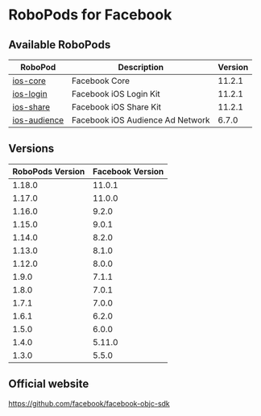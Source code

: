 # RoboPods for Facebook

## Available RoboPods

| RoboPod                           | Description                      | Version |
|-----------------------------------|----------------------------------|---------|
| [ios-core](ios-core/)             | Facebook Core                    | 11.2.1  |
| [ios-login](ios-login/)           | Facebook iOS Login Kit           | 11.2.1  |
| [ios-share](ios-share/)           | Facebook iOS Share Kit           | 11.2.1  |
| [ios-audience](ios-audience/)     | Facebook iOS Audience Ad Network | 6.7.0   |

## Versions

| RoboPods Version  | Facebook Version    |
|-------------------|---------------------|
| 1.18.0            | 11.0.1              |
| 1.17.0            | 11.0.0              |
| 1.16.0            | 9.2.0               |
| 1.15.0            | 9.0.1               |
| 1.14.0            | 8.2.0               |
| 1.13.0            | 8.1.0               |
| 1.12.0            | 8.0.0               |
| 1.9.0             | 7.1.1               |
| 1.8.0             | 7.0.1               |
| 1.7.1             | 7.0.0               |
| 1.6.1             | 6.2.0               |
| 1.5.0             | 6.0.0               |
| 1.4.0             | 5.11.0              |
| 1.3.0             | 5.5.0               |

## Official website

https://github.com/facebook/facebook-objc-sdk